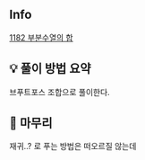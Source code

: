 ## Info
[1182 부분수열의 합](https://www.acmicpc.net/problem/1182)

## 💡 풀이 방법 요약
브푸트포스 조합으로 풀이한다.

## 🙂 마무리
재귀..? 로 푸는 방법은 떠오르질 않는데
